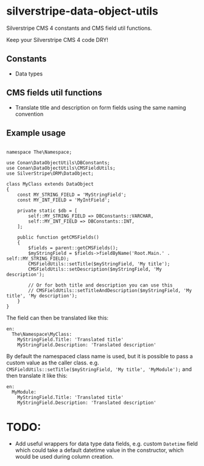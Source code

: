 # silverstripe-data-object-utils
Silverstripe CMS 4 constants and CMS field util functions.

Keep your Silverstripe CMS 4 code DRY!

## Constants
- Data types

## CMS fields util functions
- Translate title and description on form fields using the same naming convention

## Example usage
```

namespace The\Namespace;

use Conan\DataObjectUtils\DBConstants;
use Conan\DataObjectUtils\CMSFieldUtils;
use SilverStripe\ORM\DataObject;

class MyClass extends DataObject 
{
    const MY_STRING_FIELD = 'MyStringField';
    const MY_INT_FIELD = 'MyIntField';

    private static $db = [
        self::MY_STRING_FIELD => DBConstants::VARCHAR,    
        self::MY_INT_FIELD => DBConstants::INT,    
    ];

    public function getCMSFields() 
    {
        $fields = parent::getCMSFields();
        $myStringField = $fields->fieldByName('Root.Main.' . self::MY_STRING_FIELD);
        CMSFieldUtils::setTitle($myStringField, 'My title');
        CMSFieldUtils::setDescription($myStringField, 'My description');
    
        // Or for both title and description you can use this
        // CMSFieldUtils::setTitleAndDescription($myStringField, 'My title', 'My description');
    }
}
```

The field can then be translated like this:

```
en:
  The\Namespace\MyClass:
    MyStringField.Title: 'Translated title'
    MyStringField.Description: 'Translated description'
```

By default the namespaced class name is used, but it is possible to pass a custom value as the caller class.
e.g. `CMSFieldUtils::setTitle($myStringField, 'My title', 'MyModule');` and then translate it like this:
```
en:
  MyModule:
    MyStringField.Title: 'Translated title'
    MyStringField.Description: 'Translated description'
```

# TODO:
- Add useful wrappers for data type data fields, e.g. custom `Datetime` field which could take a default datetime value in the constructor, which would be used during column creation.
